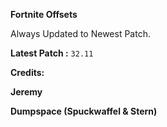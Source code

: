**Fortnite Offsets**

Always Updated to Newest Patch.

**Latest Patch :** ```32.11```

**Credits:**

**Jeremy**

**Dumpspace (Spuckwaffel & Stern)**

